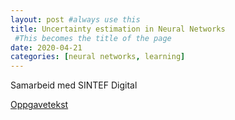 ```yaml
---
layout: post #always use this
title: Uncertainty estimation in Neural Networks
 #This becomes the title of the page
date: 2020-04-21
categories: [neural networks, learning]
---
```


Samarbeid med SINTEF Digital 

[Oppgavetekst](../assets/UncertaintyEstimationInNeuralNetworks2021.pdf)

